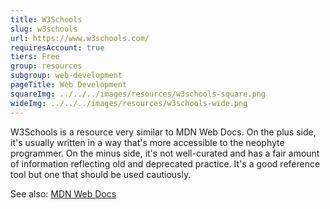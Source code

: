 ```yaml
---
title: W3Schools
slug: w3schools
url: https://www.w3schools.com/
requiresAccount: true
tiers: Free
group: resources
subgroup: web-development
pageTitle: Web Development
squareImg: ../../../images/resources/w3schools-square.png
wideImg: ../../../images/resources/w3schools-wide.png
---
```


W3Schools is a resource very similar to MDN Web Docs.  On the plus side, it's usually written in a way that's more accessible to the neophyte programmer.  On the minus side, it's not well-curated and has a fair amount of information reflecting old and deprecated practice.  It's a good reference tool but one that should be used cautiously.

See also: <a href="#mdn-web-docs">MDN Web Docs</a>
